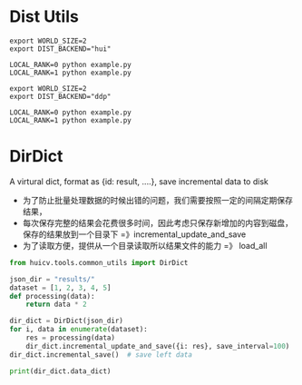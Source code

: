 # Dist Utils

```shell
export WORLD_SIZE=2
export DIST_BACKEND="hui"

LOCAL_RANK=0 python example.py
LOCAL_RANK=1 python example.py
```

```shell
export WORLD_SIZE=2
export DIST_BACKEND="ddp"

LOCAL_RANK=0 python example.py
LOCAL_RANK=1 python example.py
```

# DirDict

A virtural dict, format as {id: result, ....}, save incremental data to disk
- 为了防止批量处理数据的时候出错的问题，我们需要按照一定的间隔定期保存结果，
- 每次保存完整的结果会花费很多时间，因此考虑只保存新增加的内容到磁盘，保存的结果放到一个目录下 =》incremental_update_and_save
- 为了读取方便，提供从一个目录读取所以结果文件的能力  =》 load_all

```py
from huicv.tools.common_utils import DirDict

json_dir = "results/"
dataset = [1, 2, 3, 4, 5]
def processing(data):
    return data * 2

dir_dict = DirDict(json_dir)
for i, data in enumerate(dataset):
    res = processing(data)
    dir_dict.incremental_update_and_save({i: res}, save_interval=100)
dir_dict.incremental_save()  # save left data

print(dir_dict.data_dict)
```